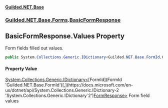 
#### [Guilded.NET.Base](index 'index')
### [Guilded.NET.Base.Forms](index#Guilded_NET_Base_Forms 'Guilded.NET.Base.Forms').[BasicFormResponse](BasicFormResponse 'Guilded.NET.Base.Forms.BasicFormResponse')
## BasicFormResponse.Values Property
Form fields filled out values.  
```csharp
public System.Collections.Generic.IDictionary<Guilded.NET.Base.FormId,Guilded.NET.Base.Forms.FormResponse> Values { get; set; }
```

#### Property Value
[System.Collections.Generic.IDictionary&lt;](https://docs.microsoft.com/en-us/dotnet/api/System.Collections.Generic.IDictionary-2 'System.Collections.Generic.IDictionary`2')[FormId](FormId 'Guilded.NET.Base.FormId')[,](https://docs.microsoft.com/en-us/dotnet/api/System.Collections.Generic.IDictionary-2 'System.Collections.Generic.IDictionary`2')[FormResponse](FormResponse 'Guilded.NET.Base.Forms.FormResponse')[&gt;](https://docs.microsoft.com/en-us/dotnet/api/System.Collections.Generic.IDictionary-2 'System.Collections.Generic.IDictionary`2')
Form field values
